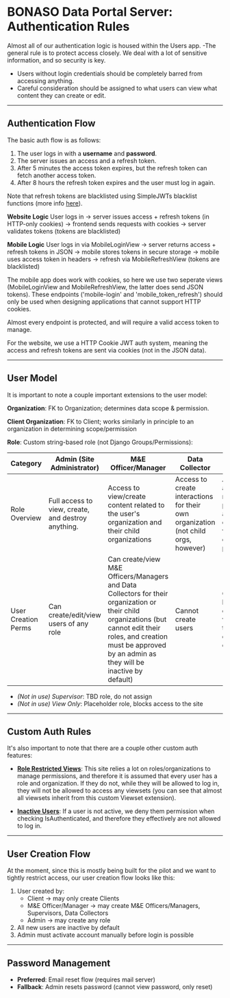 # BONASO Data Portal Server: Authentication Rules

Almost all of our authentication logic is housed within the Users app. 
-The general rule is to protect access closely. We deal with a lot of sensitive information, and so security is key. 
- Users without login credentials should be completely barred from accessing anything.
- Careful consideration should be assigned to what users can view what content they can create or edit. 

---

## Authentication Flow

The basic auth flow is as follows:
1. The user logs in with a **username** and **password**.
2. The server issues an access and a refresh token.
3. After 5 minutes the access token expires, but the refresh token can fetch another access token.
4. After 8 hours the refresh token expires and the user must log in again.

Note that refresh tokens are blacklisted using SimpleJWTs blacklist functions (more info [here](https://django-rest-framework-simplejwt.readthedocs.io/en/latest/blacklist_app.html)).

**Website Logic**
User logs in → 
server issues access + refresh tokens (in HTTP-only cookies) → 
frontend sends requests with cookies → 
server validates tokens (tokens are blacklisted)

**Mobile Logic**
User logs in via MobileLoginView → 
server returns access + refresh tokens in JSON → 
mobile stores tokens in secure storage → 
mobile uses access token in headers → 
refresh via MobileRefreshView (tokens are blacklisted)

The mobile app does work with cookies, so here we use two seperate views (MobileLoginView and MobileRefreshView, the latter does send JSON tokens). These endpoints ('mobile-login' and 'mobile_token_refresh') should only be used when designing applications that cannot support HTTP cookies. 

Almost every endpoint is protected, and will require a valid access token to manage. 

For the website, we use a HTTP Cookie JWT auth system, meaning the access and refresh tokens are sent via cookies (not in the JSON data). 

---

## User Model
It is important to note a couple important extensions to the user model:

**Organization**: FK to Organization; determines data scope & permission.

**Client Organization**: FK to Client; works similarly in principle to an organization in determining scope/permission

**Role**: Custom string-based role (not Django Groups/Permissions):

| Category | Admin (Site Administrator) | M&E Officer/Manager | Data Collector | Client |
|---|---|---|---|---|
|Role Overview| Full access to view, create, and destroy anything. | Access to view/create content related to the user's organization and their child organizations | Access to create interactions for their own organization (not child orgs, however) | Able to view all data related to projects they are the client on, but virtually no create/destroy privlleges |
| User Creation Perms | Can create/edit/view users of any role | Can create/view M&E Officers/Managers and Data Collectors for their organization or their child organizations (but cannot edit their roles, and creation must be approved by an admin as they will be inactive by default) | Cannot create users | Can create but not view other client viewers within the same client organization | 

- *(Not in use) Supervisor*: TBD role, do not assign
- *(Not in use) View Only*: Placeholder role, blocks access to the site

---

## Custom Auth Rules
It's also important to note that there are a couple other custom auth features:

- [**Role Restricted Views**](/users/restrictviewset.py): This site relies a lot on roles/organizations to manage permissions, and therefore it is assumed that every user has a role and organization. If they do not, while they will be allowed to log in, they will not be allowed to access any viewsets (you can see that almost all viewsets inherit from this custom Viewset extension).

- [**Inactive Users**](/users/permissions.py): If a user is not active, we deny them permission when checking IsAuthenticated, and therefore they effectively are not allowed to log in. 

---

## User Creation Flow
At the moment, since this is mostly being built for the pilot and we want to tightly restrict access, our user creation flow looks like this:
1. User created by:
    - Client → may only create Clients
    - M&E Officer/Manager → may create M&E Officers/Managers, Supervisors, Data Collectors
    - Admin → may create any role
2. All new users are inactive by default
3. Admin must activate account manually before login is possible

---

## Password Management
- **Preferred**: Email reset flow (requires mail server)
- **Fallback**: Admin resets password (cannot view password, only reset)